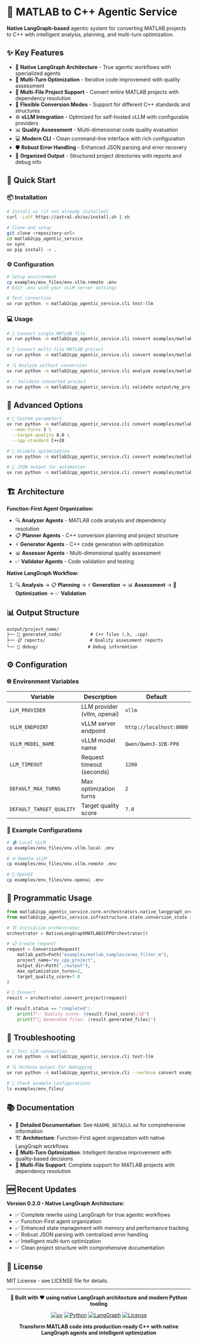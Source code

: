 # 🚀 MATLAB to C++ Agentic Service

**Native LangGraph-based** agentic system for converting MATLAB projects to C++ with intelligent analysis, planning, and multi-turn optimization.

## ✨ Key Features

- 🧠 **Native LangGraph Architecture** - True agentic workflows with specialized agents
- 🔄 **Multi-Turn Optimization** - Iterative code improvement with quality assessment
- 📁 **Multi-File Project Support** - Convert entire MATLAB projects with dependency resolution
- 🎯 **Flexible Conversion Modes** - Support for different C++ standards and structures
- ⚙️ **vLLM Integration** - Optimized for self-hosted vLLM with configurable providers
- 📊 **Quality Assessment** - Multi-dimensional code quality evaluation
- 💻 **Modern CLI** - Clean command-line interface with rich configuration
- 🛡️ **Robust Error Handling** - Enhanced JSON parsing and error recovery
- 🎨 **Organized Output** - Structured project directories with reports and debug info

## 🚀 Quick Start

### 📦 Installation

```bash
# Install uv (if not already installed)
curl -LsSf https://astral.sh/uv/install.sh | sh

# Clone and setup
git clone <repository-url>
cd matlab2cpp_agentic_service
uv sync
uv pip install -e .
```

### ⚙️ Configuration

```bash
# Setup environment
cp examples/env_files/env.vllm.remote .env
# Edit .env with your vLLM server settings

# Test connection
uv run python -m matlab2cpp_agentic_service.cli test-llm
```

### 💻 Usage

```bash
# 🔄 Convert single MATLAB file
uv run python -m matlab2cpp_agentic_service.cli convert examples/matlab_samples/arma_filter.m my_project

# 📁 Convert multi-file MATLAB project
uv run python -m matlab2cpp_agentic_service.cli convert examples/matlab_samples/skeleton_vessel my_project --max-turns 2

# 🔍 Analyze without conversion
uv run python -m matlab2cpp_agentic_service.cli analyze examples/matlab_samples/arma_filter.m --detailed

# ✅ Validate converted project
uv run python -m matlab2cpp_agentic_service.cli validate output/my_project
```

## 🎯 Advanced Options

```bash
# 🔧 Custom parameters
uv run python -m matlab2cpp_agentic_service.cli convert examples/matlab_samples/arma_filter.m my_project \
  --max-turns 3 \
  --target-quality 8.0 \
  --cpp-standard C++20

# 🛑 Disable optimization
uv run python -m matlab2cpp_agentic_service.cli convert examples/matlab_samples/arma_filter.m my_project --max-turns 0

# 📄 JSON output for automation
uv run python -m matlab2cpp_agentic_service.cli convert examples/matlab_samples/arma_filter.m my_project --json-output
```

## 🏗️ Architecture

**Function-First Agent Organization:**
- 🔍 **Analyzer Agents** - MATLAB code analysis and dependency resolution
- 📋 **Planner Agents** - C++ conversion planning and project structure
- ⚡ **Generator Agents** - C++ code generation with optimization
- 📊 **Assessor Agents** - Multi-dimensional quality assessment
- ✅ **Validator Agents** - Code validation and testing

**Native LangGraph Workflow:**
1. 🔍 **Analysis** → 📋 **Planning** → ⚡ **Generation** → 📊 **Assessment** → 🔄 **Optimization** → ✅ **Validation**

## 📊 Output Structure

```
output/project_name/
├── 📁 generated_code/           # C++ files (.h, .cpp)
├── 📋 reports/                 # Quality assessment reports
└── 🐛 debug/                   # Debug information
```

## ⚙️ Configuration

### 🌐 Environment Variables

| Variable | Description | Default |
|----------|-------------|---------|
| `LLM_PROVIDER` | LLM provider (vllm, openai) | `vllm` |
| `VLLM_ENDPOINT` | vLLM server endpoint | `http://localhost:8000` |
| `VLLM_MODEL_NAME` | vLLM model name | `Qwen/Qwen3-32B-FP8` |
| `LLM_TIMEOUT` | Request timeout (seconds) | `1200` |
| `DEFAULT_MAX_TURNS` | Max optimization turns | `2` |
| `DEFAULT_TARGET_QUALITY` | Target quality score | `7.0` |

### 📝 Example Configurations

```bash
# 🏠 Local vLLM
cp examples/env_files/env.vllm.local .env

# 🌐 Remote vLLM
cp examples/env_files/env.vllm.remote .env

# 🤖 OpenAI
cp examples/env_files/env.openai .env
```

## 🐍 Programmatic Usage

```python
from matlab2cpp_agentic_service.core.orchestrators.native_langgraph_orchestrator import NativeLangGraphMATLAB2CPPOrchestrator
from matlab2cpp_agentic_service.infrastructure.state.conversion_state import ConversionRequest

# 🏗️ Initialize orchestrator
orchestrator = NativeLangGraphMATLAB2CPPOrchestrator()

# 📋 Create request
request = ConversionRequest(
    matlab_path=Path("examples/matlab_samples/arma_filter.m"),
    project_name="my_cpp_project",
    output_dir=Path("./output"),
    max_optimization_turns=2,
    target_quality_score=7.0
)

# 🚀 Convert
result = orchestrator.convert_project(request)

if result.status == "completed":
    print(f"✅ Quality score: {result.final_score}/10")
    print(f"📁 Generated files: {result.generated_files}")
```

## 🔧 Troubleshooting

```bash
# 🧪 Test LLM connection
uv run python -m matlab2cpp_agentic_service.cli test-llm

# 🔍 Verbose output for debugging
uv run python -m matlab2cpp_agentic_service.cli --verbose convert examples/matlab_samples/arma_filter.m my_project

# 📁 Check example configurations
ls examples/env_files/
```

## 📚 Documentation

- 📖 **Detailed Documentation**: See `README_DETAILS.md` for comprehensive information
- 🏗️ **Architecture**: Function-First agent organization with native LangGraph workflows
- 🔄 **Multi-Turn Optimization**: Intelligent iterative improvement with quality-based decisions
- 📁 **Multi-File Support**: Complete support for MATLAB projects with dependency resolution

## 🆕 Recent Updates

**Version 0.2.0 - Native LangGraph Architecture:**
- ✅ Complete rewrite using LangGraph for true agentic workflows
- ✅ Function-First agent organization
- ✅ Enhanced state management with memory and performance tracking
- ✅ Robust JSON parsing with centralized error handling
- ✅ Intelligent multi-turn optimization
- ✅ Clean project structure with comprehensive documentation

## 📄 License

MIT License - see LICENSE file for details.

---

<div align="center">

**🚀 Built with ❤️ using native LangGraph architecture and modern Python tooling**

[![uv](https://img.shields.io/badge/uv-0.2.0-blue.svg)](https://docs.astral.sh/uv/)
[![Python](https://img.shields.io/badge/Python-3.12+-green.svg)](https://python.org)
[![LangGraph](https://img.shields.io/badge/LangGraph-Native-orange.svg)](https://langchain.com/langgraph)
[![License](https://img.shields.io/badge/License-MIT-yellow.svg)](LICENSE)

**Transform MATLAB code into production-ready C++ with native LangGraph agents and intelligent optimization**

</div>